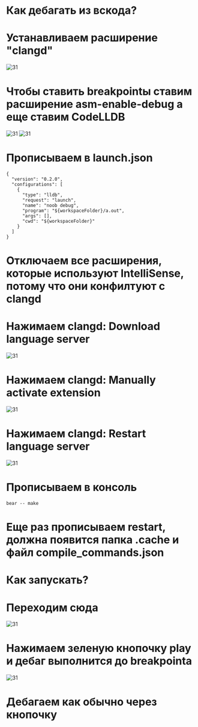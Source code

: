 # Как дебагать из вскода?
# Устанавливаем расширение "clangd"
![31](/images/31.png)
# Чтобы ставить breakpointы ставим расширение asm-enable-debug а еще ставим CodeLLDB
![31](/images/35.png)
![31](/images/36.png)
# Прописываем в launch.json 
```
{
  "version": "0.2.0",
  "configurations": [
    {
      "type": "lldb",
      "request": "launch",
      "name": "noob debug",
      "program": "${workspaceFolder}/a.out",
      "args": [],
      "cwd": "${workspaceFolder}"
    }
  ]
}
```
# Отключаем все расширения, которые используют IntelliSense, потому что они конфилтуют с clangd
# Нажимаем clangd: Download language server
![31](/images/32.png)
# Нажимаем clangd: Manually activate extension
![31](/images/33.png)
# Нажимаем clangd: Restart language server
![31](/images/34.png)
# Прописываем в консоль
`bear -- make`
# Еще раз прописываем restart, должна появится папка .cache и файл compile_commands.json

# Как запускать?
# Переходим сюда
![31](/images/38.png)
# Нажимаем зеленую кнопочку play и дебаг выполнится до breakpointа
![31](/images/39.png)
# Дебагаем как обычно через кнопочку